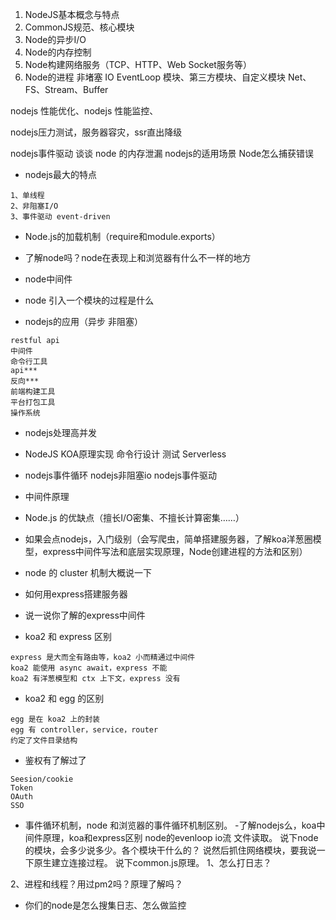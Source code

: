 1. NodeJS基本概念与特点
2. CommonJS规范、核心模块
3. Node的异步I/O
4. Node的内存控制
5. Node构建网络服务（TCP、HTTP、Web Socket服务等）
6. Node的进程
非堵塞 IO
EventLoop
模块、第三方模块、自定义模块
Net、FS、Stream、Buffer

nodejs 性能优化、nodejs 性能监控、

nodejs压力测试，服务器容灾，ssr直出降级

nodejs事件驱动
谈谈 node 的内存泄漏
nodejs的适用场景
Node怎么捕获错误
- nodejs最大的特点
``` 
1、单线程
2、非阻塞I/O
3、事件驱动 event-driven
```

- Node.js的加载机制（require和module.exports）
- 了解node吗？node在表现上和浏览器有什么不一样的地方
- node中间件
- node 引入一个模块的过程是什么


- nodejs的应用（异步 非阻塞）
``` 
restful api
中间件
命令行工具
api***
反向***
前端构建工具
平台打包工具
操作系统

```
- nodejs处理高并发
- NodeJS
  KOA原理实现
  命令行设计
  测试
  Serverless
  
- nodejs事件循环
  nodejs非阻塞io
  nodejs事件驱动
  
- 中间件原理
- Node.js 的优缺点（擅长I/O密集、不擅长计算密集……）

- 如果会点nodejs，入门级别（会写爬虫，简单搭建服务器，了解koa洋葱圈模型，express中间件写法和底层实现原理，Node创建进程的方法和区别）

- node 的 cluster 机制大概说一下
- 如何用express搭建服务器
- 说一说你了解的express中间件

- koa2 和 express 区别
``` 
express 是大而全有路由等，koa2 小而精通过中间件
koa2 能使用 async await，express 不能
koa2 有洋葱模型和 ctx 上下文，express 没有
```

- koa2 和 egg 的区别
``` 
egg 是在 koa2 上的封装
egg 有 controller，service，router
约定了文件目录结构
```

- 鉴权有了解过了
```
Seesion/cookie
Token
OAuth
SSO

```
- 事件循环机制，node 和浏览器的事件循环机制区别。
-了解nodejs么，koa中间件原理，koa和express区别
node的evenloop
io流
文件读取。
说下node的模块，会多少说多少。各个模块干什么的？
说然后抓住网络模块，要我说一下原生建立连接过程。
说下common.js原理。
1、怎么打日志？

2、进程和线程？用过pm2吗？原理了解吗？
- 你们的node是怎么搜集日志、怎么做监控